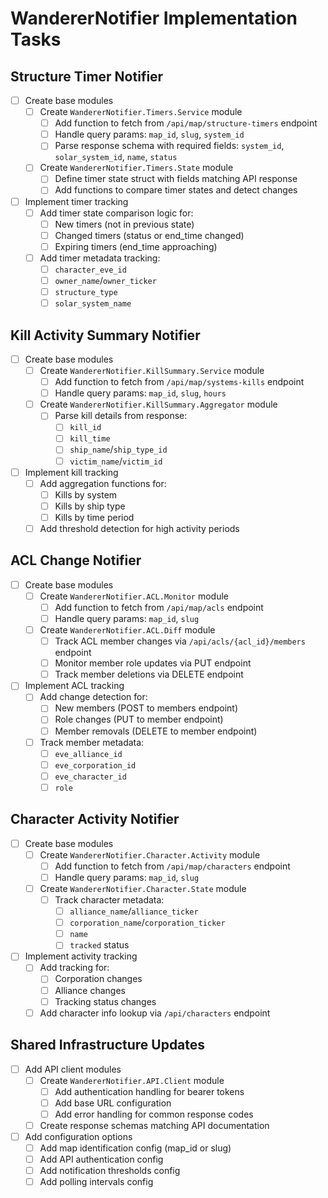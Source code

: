 # WandererNotifier Implementation Tasks

## Structure Timer Notifier
- [ ] Create base modules
  - [ ] Create `WandererNotifier.Timers.Service` module
    - [ ] Add function to fetch from `/api/map/structure-timers` endpoint
    - [ ] Handle query params: `map_id`, `slug`, `system_id`
    - [ ] Parse response schema with required fields: `system_id`, `solar_system_id`, `name`, `status`
  - [ ] Create `WandererNotifier.Timers.State` module
    - [ ] Define timer state struct with fields matching API response
    - [ ] Add functions to compare timer states and detect changes

- [ ] Implement timer tracking
  - [ ] Add timer state comparison logic for:
    - [ ] New timers (not in previous state)
    - [ ] Changed timers (status or end_time changed)
    - [ ] Expiring timers (end_time approaching)
  - [ ] Add timer metadata tracking:
    - [ ] `character_eve_id`
    - [ ] `owner_name`/`owner_ticker`
    - [ ] `structure_type`
    - [ ] `solar_system_name`

## Kill Activity Summary Notifier
- [ ] Create base modules
  - [ ] Create `WandererNotifier.KillSummary.Service` module
    - [ ] Add function to fetch from `/api/map/systems-kills` endpoint
    - [ ] Handle query params: `map_id`, `slug`, `hours`
  - [ ] Create `WandererNotifier.KillSummary.Aggregator` module
    - [ ] Parse kill details from response:
      - [ ] `kill_id`
      - [ ] `kill_time`
      - [ ] `ship_name`/`ship_type_id`
      - [ ] `victim_name`/`victim_id`

- [ ] Implement kill tracking
  - [ ] Add aggregation functions for:
    - [ ] Kills by system
    - [ ] Kills by ship type
    - [ ] Kills by time period
  - [ ] Add threshold detection for high activity periods

## ACL Change Notifier
- [ ] Create base modules
  - [ ] Create `WandererNotifier.ACL.Monitor` module
    - [ ] Add function to fetch from `/api/map/acls` endpoint
    - [ ] Handle query params: `map_id`, `slug`
  - [ ] Create `WandererNotifier.ACL.Diff` module
    - [ ] Track ACL member changes via `/api/acls/{acl_id}/members` endpoint
    - [ ] Monitor member role updates via PUT endpoint
    - [ ] Track member deletions via DELETE endpoint

- [ ] Implement ACL tracking
  - [ ] Add change detection for:
    - [ ] New members (POST to members endpoint)
    - [ ] Role changes (PUT to member endpoint)
    - [ ] Member removals (DELETE to member endpoint)
  - [ ] Track member metadata:
    - [ ] `eve_alliance_id`
    - [ ] `eve_corporation_id`
    - [ ] `eve_character_id`
    - [ ] `role`

## Character Activity Notifier
- [ ] Create base modules
  - [ ] Create `WandererNotifier.Character.Activity` module
    - [ ] Add function to fetch from `/api/map/characters` endpoint
    - [ ] Handle query params: `map_id`, `slug`
  - [ ] Create `WandererNotifier.Character.State` module
    - [ ] Track character metadata:
      - [ ] `alliance_name`/`alliance_ticker`
      - [ ] `corporation_name`/`corporation_ticker`
      - [ ] `name`
      - [ ] `tracked` status

- [ ] Implement activity tracking
  - [ ] Add tracking for:
    - [ ] Corporation changes
    - [ ] Alliance changes
    - [ ] Tracking status changes
  - [ ] Add character info lookup via `/api/characters` endpoint

## Shared Infrastructure Updates
- [ ] Add API client modules
  - [ ] Create `WandererNotifier.API.Client` module
    - [ ] Add authentication handling for bearer tokens
    - [ ] Add base URL configuration
    - [ ] Add error handling for common response codes
  - [ ] Create response schemas matching API documentation

- [ ] Add configuration options
  - [ ] Add map identification config (map_id or slug)
  - [ ] Add API authentication config
  - [ ] Add notification thresholds config
  - [ ] Add polling intervals config
